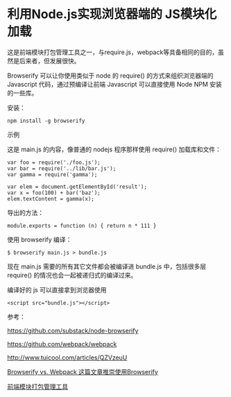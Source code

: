 # 利用Node.js实现浏览器端的 JS模块化加载

这是前端模块打包管理工具之一，与require.js，webpack等具备相同的目的，虽然是后来者，但发展很快。

Browserify 可以让你使用类似于 node 的 require() 的方式来组织浏览器端的 Javascript 代码，通过预编译让前端 Javascript 可以直接使用 Node NPM 安装的一些库。

安装：

```
npm install -g browserify
```

示例

这是 main.js 的内容，像普通的 nodejs 程序那样使用 require() 加载库和文件：

```
var foo = require('./foo.js');
var bar = require('../lib/bar.js');
var gamma = require('gamma');

var elem = document.getElementById('result');
var x = foo(100) + bar('baz');
elem.textContent = gamma(x);
```

导出的方法：

```
module.exports = function (n) { return n * 111 }
```

使用 browserify 编译：

```
$ browserify main.js > bundle.js
```

现在 main.js 需要的所有其它文件都会被编译进 bundle.js 中，包括很多层 require() 的情况也会一起被递归式的编译过来。

编译好的 js 可以直接拿到浏览器使用

```
<script src="bundle.js"></script>
```

参考：


https://github.com/substack/node-browserify

https://github.com/webpack/webpack

http://www.tuicool.com/articles/QZVzeuU

[Browserify vs. Webpack 这篇文章推崇使用Browserify](http://www.oschina.net/translate/browserify-vs-webpack)

[前端模块打包管理工具](http://www.oschina.net/question/1035386_226887)


